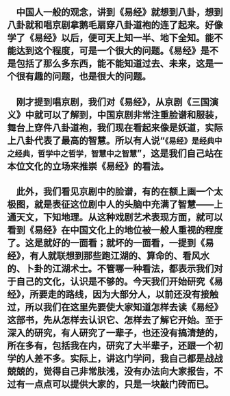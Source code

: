 &emsp;中国人一般的观念，讲到《易经》就想到八卦，想到八卦就和唱京剧拿鹅毛扇穿八卦道袍的连了起来。好像学了《易经》以后，便可天上知一半、地下全知。能不能达到这个程度，可是一个很大的问题。《易经》是不是包括了那么多东西，能不能知道过去、未来，这是一个很有趣的问题，也是很大的问题。
---
&emsp;刚才提到唱京剧，我们对《易经》，从京剧《三国演义》中就可以了解到，中国京剧非常注重脸谱和服装，舞台上穿件八卦道袍，我们现在看起来像是妖道，实际上八卦代表了最高的智慧。所以有人说“``《易经》是经典中之经典，哲学中之哲学，智慧中之智慧``”，这是我们自己站在本位文化的立场来推崇《易经》的看法。
---
&emsp;此外，我们看见京剧中的脸谱，有的在额上画一个太极图，就是表征这位剧中人的头脑中充满了智慧——上通天文，下知地理。从这种戏剧艺术表现方面，就可以看到《易经》在中国文化上的地位被一般人重视的程度了。这是就好的一面看；就坏的一面看，一提到《易经》，有人就联想到那些跑江湖的、算命的、看风水的、卜卦的江湖术士。不管哪一种看法，都表示我们对于自己的文化，认识是不够的。今天我们开始研究《易经》，所要走的路线，因为大部分人，以前还没有接触过，所以我们在这里先要使大家知道怎样去读《易经》这部书，先从怎样去认识它、怎样去了解它开始。至于深入的研究，有人研究了一辈子，也还没有搞清楚的，所在多有，包括我在内，研究了大半辈子，还跟一个初学的人差不多。实际上，讲这门学问，我自己都是战战兢兢的，觉得自己非常肤浅，没有办法向大家报告，不过有一点点可以提供大家的，只是一块敲门砖而已。
---
